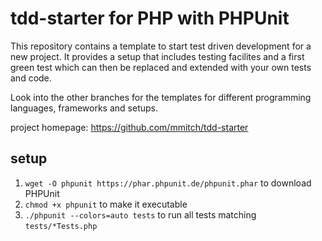 tdd-starter for PHP with PHPUnit
================================

This repository contains a template to start test driven development
for a new project.  It provides a setup that includes testing
facilites and a first green test which can then be replaced and
extended with your own tests and code.

Look into the other branches for the templates for different
programming languages, frameworks and setups.

project homepage: https://github.com/mmitch/tdd-starter


setup
-----

1. ``wget -O phpunit https://phar.phpunit.de/phpunit.phar`` to download PHPUnit
2. ``chmod +x phpunit`` to make it executable
3. ``./phpunit --colors=auto tests`` to run all tests matching ``tests/*Tests.php``

